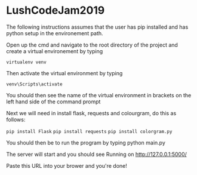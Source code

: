# LushCodeJam2019

The following instructions assumes that the user has pip installed and has python setup in the environement path.

Open up the cmd and navigate to the root directory of the project and create a virtual environement by typing 

`virtualenv venv`

Then activate the virtual environment by typing 

`venv\Scripts\activate`

You should then see the name of the virtual environment in brackets on the left hand side of the command prompt 

Next we will need in install flask, requests and colourgram, do this as follows:

`pip install Flask`
`pip install requests`
`pip install colorgram.py`

You should then be to run the program by typing python main.py

The server will start and you should see Running on http://127.0.0.1:5000/

Paste this URL into your brower and you're done!  

